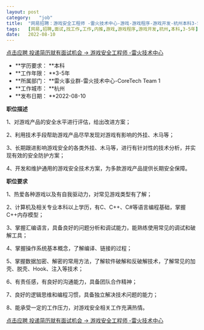 ```yaml
---
layout:	post
category:	"job"
title:	"网易招聘：游戏安全工程师 -雷火技术中心-游戏-游戏程序-游戏开发-杭州本科3-5年"
tags:	[网易,招聘,面试,找工作,工作,内推,游戏,游戏程序,游戏开发,杭州,本科,3-5年]
date:	2022-08-10
---
```


[点击应聘 投递简历就有面试机会 ->  游戏安全工程师 -雷火技术中心](http://mobile.bole.netease.com/bole/boleDetail?id=22834&employeeId=346f03c3cda5f04c&key=all)



- **学历要求： **本科
- **工作年限： **3-5年
- **所属部门： **雷火事业群-雷火技术中心-CoreTech Team 1
- **工作城市： **杭州
- **发布日期： **2022-08-10



**职位描述**

1、对游戏产品的安全水平进行评估，给出改进方案；

2、利用技术手段帮助游戏产品尽早发现对游戏有影响的外挂、木马等；

3、长期跟进影响游戏安全的各类外挂、木马等，进行有针对性的技术分析，并实现有效的安全防护方案；

4、开发和维护通用的游戏安全技术方案，为多款游戏产品提供长期安全保障。



**职位要求**

1、热爱各种游戏以及有自我驱动力，对常见游戏类型有了解；

2、计算机及相关专业本科以上学历，有C、C++、C#等语言编程基础，掌握C++内存模型；

3、掌握汇编语言，具备良好的问题分析和调试能力，能熟练使用常见的调试和破解工具；

4、掌握操作系统基本概念，了解编译、链接的过程；

5、掌握数据加密、解密的常用方法，了解软件破解和反破解技术，了解常见的加壳、脱壳、Hook、注入等技术；

6、有责任感，有良好的沟通能力，具备团队合作精神；

7、良好的逻辑思维和编程习惯，具备独立解决技术问题的能力；

8、能承受一定的工作压力，对游戏安全相关工作充满热情。



[点击应聘 投递简历就有面试机会 ->  游戏安全工程师 -雷火技术中心](http://mobile.bole.netease.com/bole/boleDetail?id=22834&employeeId=346f03c3cda5f04c&key=all)